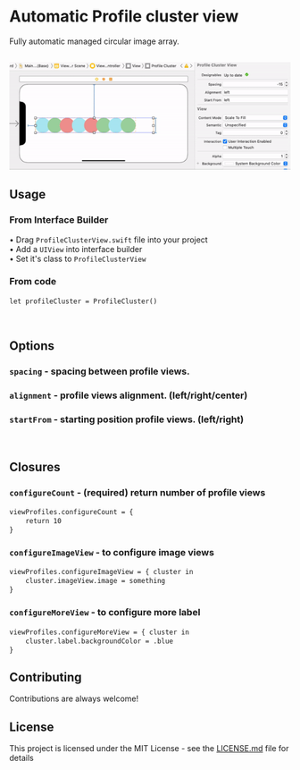 # Automatic Profile cluster view
Fully automatic managed circular image array.

## []()
![alt tag](https://github.com/chanonly123/ProfileClusterView/blob/main/ProfileClusterDemo.gif)

## Usage

### From Interface Builder
• Drag `ProfileClusterView.swift` file into your project  
• Add a `UIView` into interface builder  
• Set it's class to `ProfileClusterView`  

### From code
```
let profileCluster = ProfileCluster()
```

&nbsp;&nbsp;
## Options
### `spacing` - spacing between profile views.
### `alignment` - profile views alignment. (left/right/center)
### `startFrom` - starting position profile views. (left/right)

&nbsp;&nbsp;
## Closures
### `configureCount` - (**required**) return number of profile views
```
viewProfiles.configureCount = {
    return 10
}
```
### `configureImageView` - to configure image views
```
viewProfiles.configureImageView = { cluster in
    cluster.imageView.image = something
}
```
### `configureMoreView` - to configure more label
```
viewProfiles.configureMoreView = { cluster in
    cluster.label.backgroundColor = .blue
}
```

## Contributing

Contributions are always welcome!

## License

This project is licensed under the MIT License - see the [LICENSE.md](LICENSE.md) file for details
